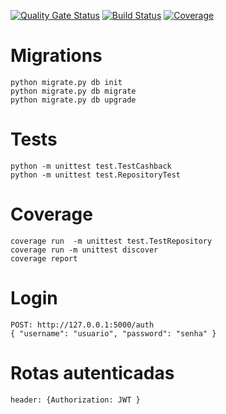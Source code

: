 [![Quality Gate Status](https://sonarcloud.io/api/project_badges/measure?project=brunoraphaeldutra_cashback_back&metric=alert_status)](https://sonarcloud.io/dashboard?id=brunoraphaeldutra_cashback_back)
[![Build Status](https://github.com/brunoraphaeldutra/cashback_back/workflows/Python%20application/badge.svg)](https://github.com/brunoraphaeldutra/cashback_back)
[![Coverage](https://sonarcloud.io/api/project_badges/measure?project=brunoraphaeldutra_cashback_back&metric=coverage)](https://sonarcloud.io/dashboard?id=brunoraphaeldutra_cashback_back)

# Migrations
```
python migrate.py db init
python migrate.py db migrate
python migrate.py db upgrade
```

# Tests
```
python -m unittest test.TestCashback
python -m unittest test.RepositoryTest
```

# Coverage
```
coverage run  -m unittest test.TestRepository
coverage run -m unittest discover 
coverage report
```

# Login
```
POST: http://127.0.0.1:5000/auth
{ "username": "usuario", "password": "senha" }
```

# Rotas autenticadas 
```
header: {Authorization: JWT }
```
